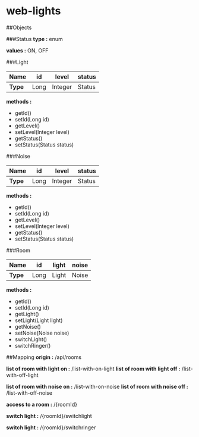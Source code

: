 # web-lights


##Objects

###Status
**type :** enum

**values :** ON, OFF

###Light
 
| **Name**  |     id   |   level    |   status  |
| --------- | -------- | ---------  | --------- |
| **Type**  |    Long  |  Integer   |   Status  |

**methods :**
* getId()
* setId(Long id)
* getLevel()
* setLevel(Integer level)
* getStatus()
* setStatus(Status status)

###Noise
 
| **Name**  |     id   |   level    |   status  |
| --------- | -------- | ---------  | --------- |
| **Type**  |    Long  |  Integer   |   Status  |

**methods :**
* getId()
* setId(Long id)
* getLevel()
* setLevel(Integer level)
* getStatus()
* setStatus(Status status)

###Room
 
| **Name**  |     id   |   light    |   noise  |
| --------- | -------- | ---------  | -------- |
| **Type**  |    Long  |  Light     |   Noise  |

**methods :**
* getId()
* setId(Long id)
* getLight()
* setLight(Light light)
* getNoise()
* setNoise(Noise noise)
* switchLight()
* switchRinger()

##Mapping
**origin :** /api/rooms

**list of room with light on :** /list-with-on-light
**list of room with light off :** /list-with-off-light

**list of room with noise on :** /list-with-on-noise
**list of room with noise off :** /list-with-off-noise

**access to a room :** /{roomId}

**switch light :** /{roomId}/switchlight

**switch light :** /{roomId}/switchringer
